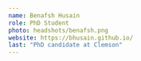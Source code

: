 ```yaml
---
name: Benafsh Husain
role: PhD Student
photo: headshots/benafsh.png
website: https://bhusain.github.io/
last: "PhD candidate at Clemson"
---
```

